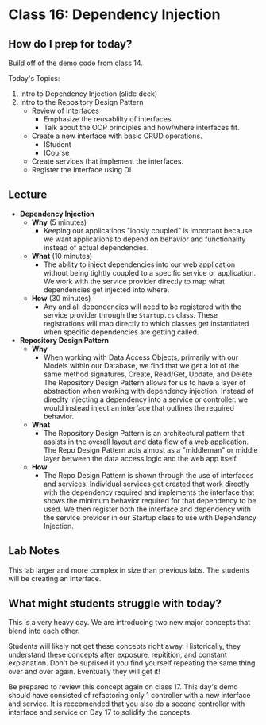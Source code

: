 # Class 16: Dependency Injection

## How do I prep for today?

Build off of the demo code from class 14. 

Today's Topics:
1. Intro to Dependency Injection (slide deck)
1. Intro to the Repository Design Pattern
	- Review of Interfaces
      - Emphasize the reusablilty of interfaces. 
      - Talk about the OOP principles and how/where interfaces fit.
	- Create a new interface with basic CRUD operations.
		- IStudent
		- ICourse
	- Create services that implement the interfaces.
	- Register the Interface using DI

## Lecture

- **Dependency Injection**
  - **Why** (5 minutes)
    - Keeping our applications "loosly coupled" is important because we want applications to depend on behavior and functionality instead of actual dependencies. 
  - **What** (10 minutes)
    - The ability to inject dependencies into our web application without being tightly coupled to a specific service or application. We work with the service provider directly to map what dependencies get injected into where. 
  - **How** (30 minutes)
    -  Any and all dependencies will need to be registered with the service provider through the `Startup.cs` class. These registrations will map directly to which classes get instantiated when specific dependencies are getting called. 
- **Repository Design Pattern**
  - **Why**
    - When working with Data Access Objects, primarily with our Models within our Database, we find that we get a lot of the same method signatures, Create, Read/Get, Update, and Delete. The Repository Design Pattern allows for us to have a layer of abstraction when working with dependency injection. Instead of direclty injecting a dependency into a service or controller. we would instead inject an interface that outlines the required behavior. 
  - **What**
    - The Repository Design Pattern is an architectural pattern that assists in the overall layout and data flow of a web application. The Repo Design Pattern acts almost as a "middleman" or middle layer between the data access logic and the web app itself. 
  - **How**
    - The Repo Design Pattern is shown through the use of interfaces and services. Individual services get created that work directly with the dependency required and implements the interface that shows the minimum behavior required for that dependency to be used. We then register both the interface and dependency with the service provider in our Startup class to use with Dependency Injection.

## Lab Notes
This lab larger and more complex in size than previous labs. The students will be creating an interface. 


## What might students struggle with today?  
This is a very heavy day. We are introducing two new major concepts
that blend into each other. 

Students will likely not get these concepts right away.  Historically, they understand these concepts after exposure, repitition, and constant explanation. Don't be suprised if you find yourself repeating the same thing over and over again. Eventually
they will get it!

Be prepared to review this concept again on class 17. This day's demo should have consisted of refactoring only 1 controller with a new interface and service. It is reccomended that you also do a second controller with interface and service on Day 17 to solidify the concepts. 